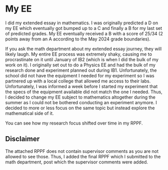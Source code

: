 # My EE
I did my extended essay in mathematics. I was originally predicted a D on my EE which eventually got bumped up to a C and finally a B for my last set of predicted grades. My EE eventually received a B with a score of 25/34 (2 points away from an A according to the May 2024 grade boundaries).

If you ask the math department about my extended essay journey, they will likely laugh. My entire EE process was extremely shaky, causing me to procrastinate on it until January of IB2 (which is when I did the bulk of my work on it). I originally set out to do a Physics EE and had the bulk of my research done and experiment planned out during IB1. Unfortunately, the school did not have the equipment I needed for my experiment so I was partnered up with a local college that allowed me access to their labs. Unfortunately, I was informed a week before I started my experiment that the specs of the equipment available did not match the one I needed. Thus, I decided to change my EE subject to mathematics altogether during the summer as I could not be bothered conducting an experiment anymore. I decided to more or less focus on the same topic but instead explore the mathematical side of it.

You can see how my research focus shifted over time in my RPPF.

## Disclaimer
The attached RPPF does not contain supervisor comments as you are not allowed to see those. Thus, I added the final RPPF which I submitted to the math department, post which the supervisor comments were added.
